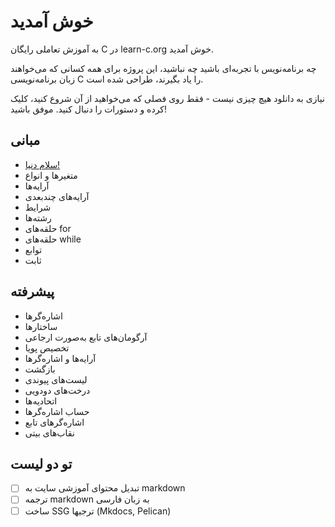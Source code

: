 # خوش آمدید

به آموزش تعاملی رایگان C در learn-c.org خوش آمدید.

چه برنامه‌نویس با تجربه‌ای باشید چه نباشید، این پروژه برای همه کسانی که می‌خواهند زبان برنامه‌نویسی C را یاد بگیرند، طراحی شده است.

نیازی به دانلود هیچ چیزی نیست - فقط روی فصلی که می‌خواهید از آن شروع کنید، کلیک کرده و دستورات را دنبال کنید. موفق باشید!

## مبانی

- [سلام دنیا!](https://github.com/BDadmehr0/Learn-C/blob/main/Welcome/Hello_World.md)
- متغیرها و انواع
- آرایه‌ها
- آرایه‌های چندبعدی
- شرایط
- رشته‌ها
- حلقه‌های for
- حلقه‌های while
- توابع
- ثابت

## پیشرفته

- اشاره‌گرها
- ساختارها
- آرگومان‌های تابع به‌صورت ارجاعی
- تخصیص پویا
- آرایه‌ها و اشاره‌گرها
- بازگشت
- لیست‌های پیوندی
- درخت‌های دودویی
- اتحادیه‌ها
- حساب اشاره‌گرها
- اشاره‌گرهای تابع
- نقاب‌های بیتی


##  تو دو لیست

- [ ] تبدیل محتوای آموزشی سایت به markdown
- [ ] ترجمه markdown به زبان فارسی
- [ ] ساخت SSG ترجیها (Mkdocs, Pelican)
